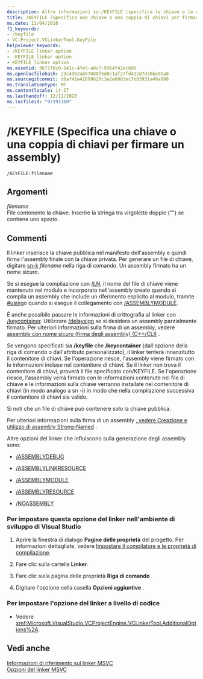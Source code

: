 ```yaml
---
description: Altre informazioni su:/KEYFILE (specifica la chiave o la coppia di chiavi per firmare un assembly)
title: /KEYFILE (Specifica una chiave o una coppia di chiavi per firmare un assembly)
ms.date: 11/04/2016
f1_keywords:
- /keyfile
- VC.Project.VCLinkerTool.KeyFile
helpviewer_keywords:
- /KEYFILE linker option
- -KEYFILE linker option
- KEYFILE linker option
ms.assetid: 9b71f8c0-541c-4fe5-a0c7-9364f42ecb06
ms.openlocfilehash: 23c4962ab57688f5d8c1af27fd412d7d36be01a0
ms.sourcegitcommit: d6af41e42699628c3e2e6063ec7b03931a49a098
ms.translationtype: MT
ms.contentlocale: it-IT
ms.lasthandoff: 12/11/2020
ms.locfileid: "97191160"
---
```

# <a name="keyfile-specify-key-or-key-pair-to-sign-an-assembly"></a>/KEYFILE (Specifica una chiave o una coppia di chiavi per firmare un assembly)

```
/KEYFILE:filename
```

## <a name="arguments"></a>Argomenti

*filename*<br/>
File contenente la chiave. Inserire la stringa tra virgolette doppie ("") se contiene uno spazio.

## <a name="remarks"></a>Commenti

Il linker inserisce la chiave pubblica nel manifesto dell'assembly e quindi firma l'assembly finale con la chiave privata. Per generare un file di chiave, digitare [sn-k](/dotnet/framework/tools/sn-exe-strong-name-tool) *filename* nella riga di comando. Un assembly firmato ha un nome sicuro.

Se si esegue la compilazione con [/LN](ln-create-msil-module.md), il nome del file di chiave viene mantenuto nel modulo e incorporato nell'assembly creato quando si compila un assembly che include un riferimento esplicito al modulo, tramite [#using](../../preprocessor/hash-using-directive-cpp.md)o quando si esegue il collegamento con [/ASSEMBLYMODULE](assemblymodule-add-a-msil-module-to-the-assembly.md).

È anche possibile passare le informazioni di crittografia al linker con [/keycontainer](keycontainer-specify-a-key-container-to-sign-an-assembly.md). Utilizzare [/delaysign](delaysign-partially-sign-an-assembly.md) se si desidera un assembly parzialmente firmato. Per ulteriori informazioni sulla firma di un assembly, vedere [assembly con nome sicuro (firma degli assembly) (C++/CLI)](../../dotnet/strong-name-assemblies-assembly-signing-cpp-cli.md) .

Se vengono specificati sia **/keyfile** che **/keycontainer** (dall'opzione della riga di comando o dall'attributo personalizzato), il linker tenterà innanzitutto il contenitore di chiavi. Se l'operazione riesce, l'assembly viene firmato con le informazioni incluse nel contenitore di chiavi. Se il linker non trova il contenitore di chiavi, proverà il file specificato con/KEYFILE. Se l'operazione riesce, l'assembly verrà firmato con le informazioni contenute nel file di chiave e le informazioni sulla chiave verranno installate nel contenitore di chiavi (in modo analogo a sn -i) in modo che nella compilazione successiva il contenitore di chiavi sia valido.

Si noti che un file di chiave può contenere solo la chiave pubblica.

Per ulteriori informazioni sulla firma di un assembly [, vedere Creazione e utilizzo di assembly Strong-Named](/dotnet/framework/app-domains/create-and-use-strong-named-assemblies) .

Altre opzioni del linker che influiscono sulla generazione degli assembly sono:

- [/ASSEMBLYDEBUG](assemblydebug-add-debuggableattribute.md)

- [/ASSEMBLYLINKRESOURCE](assemblylinkresource-link-to-dotnet-framework-resource.md)

- [/ASSEMBLYMODULE](assemblymodule-add-a-msil-module-to-the-assembly.md)

- [/ASSEMBLYRESOURCE](assemblyresource-embed-a-managed-resource.md)

- [/NOASSEMBLY](noassembly-create-a-msil-module.md)

### <a name="to-set-this-linker-option-in-the-visual-studio-development-environment"></a>Per impostare questa opzione del linker nell'ambiente di sviluppo di Visual Studio

1. Aprire la finestra di dialogo **Pagine delle proprietà** del progetto. Per informazioni dettagliate, vedere [Impostare il compilatore e le proprietà di compilazione](../working-with-project-properties.md).

1. Fare clic sulla cartella **Linker**.

1. Fare clic sulla pagina delle proprietà **Riga di comando** .

1. Digitare l'opzione nella casella **Opzioni aggiuntive** .

### <a name="to-set-this-linker-option-programmatically"></a>Per impostare l'opzione del linker a livello di codice

- Vedere <xref:Microsoft.VisualStudio.VCProjectEngine.VCLinkerTool.AdditionalOptions%2A>.

## <a name="see-also"></a>Vedi anche

[Informazioni di riferimento sul linker MSVC](linking.md)<br/>
[Opzioni del linker MSVC](linker-options.md)
